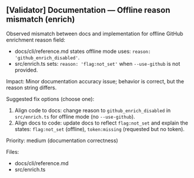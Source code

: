 ## [Validator] Documentation — Offline reason mismatch (enrich)

Observed mismatch between docs and implementation for offline GitHub enrichment reason field:

- docs/cli/reference.md states offline mode uses: `reason: 'github_enrich_disabled'`.
- src/enrich.ts sets: `reason: 'flag:not_set'` when `--use-github` is not provided.

Impact: Minor documentation accuracy issue; behavior is correct, but the reason string differs.

Suggested fix options (choose one):

1. Align code to docs: change reason to `github_enrich_disabled` in `src/enrich.ts` for offline mode (no `--use-github`).
2. Align docs to code: update docs to reflect `flag:not_set` and explain the states: `flag:not_set` (offline), `token:missing` (requested but no token).

Priority: medium (documentation correctness)

Files:

- docs/cli/reference.md
- src/enrich.ts
